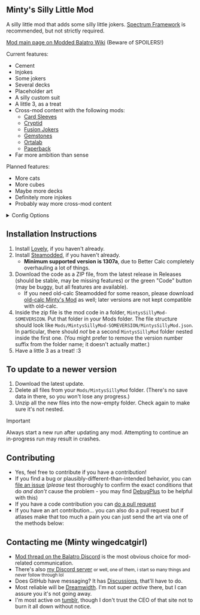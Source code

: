 ## Minty's Silly Little Mod

A silly little mod that adds some silly little jokers. [Spectrum Framework](https://github.com/wingedcatgirl/SpectrumFramework) is recommended, but not strictly required.

[Mod main page on Modded Balatro Wiki](https://balatromods.miraheze.org/wiki/Minty%27s_Silly_Little_Mod) (Beware of SPOILERS!)

Current features:
- Cement
- Injokes
- Some jokers
- Several decks
- Placeholder art
- A silly custom suit
- A little 3, as a treat
- Cross-mod content with the following mods:
  - [Card Sleeves](https://github.com/larswijn/CardSleeves)
  - [Cryptid](https://github.com/MathIsFun0/Cryptid)
  - [Fusion Jokers](https://github.com/lshtech/Fusion-Jokers)
  - [Gemstones](https://github.com/0fficialHalo/Gemstones)
  - [Ortalab](https://github.com/Eremel/Ortalab)
  - [Paperback](https://github.com/GitNether/paperback)
- Far more ambition than sense

Planned features:
- More cats
- More cubes
- Maybe more decks
- Definitely more injokes
- Probably way more cross-mod content

<details>
  <summary>Config Options</summary>
<ul>
<li>Dev Mode: Default false. Enables unfinished content. Usually there isn't any because I don't like leaving things unfinished. But latest-commit enjoyers might catch me in the middle of something.</li>
<li>Flavor text: Default true. Enables funky MtG-style quotes at the bottom of some cards.</li>
</ul>
</details> 

## Installation Instructions
1. Install [Lovely](https://github.com/ethangreen-dev/lovely-injector), if you haven't already.
2. Install [Steamodded](https://github.com/Steamopollys/steamodded), if you haven't already.
   - **Minimum supported version is 1307a**, due to Better Calc completely overhauling a lot of things.
3. Download the code as a ZIP file, from the latest release in Releases (should be stable, may be missing features) or the green "Code" button (may be buggy, but all features are available).
   - If you need old-calc Steamodded for some reason, please download [old-calc Minty's Mod](https://github.com/wingedcatgirl/MintysSillyMod/releases/tag/old-calc) as well; later versions are not kept compatible with old-calc.
4. Inside the zip file is the mod code in a folder, `MintysSillyMod-SOMEVERSION`. Put that folder in your Mods folder. The file structure should look like `Mods/MintysSillyMod-SOMEVERSION/MintysSillyMod.json`. In particular, there should _not_ be a second `MintysSillyMod` folder nested inside the first one. (You might prefer to remove the version number suffix from the folder name; it doesn't actually matter.)
5. Have a little 3 as a treat! :3

## To update to a newer version
1. Download the latest update.
2. Delete all files from your `Mods/MintysSillyMod` folder. (There's no save data in there, so you won't lose any progress.)
3. Unzip all the new files into the now-empty folder. Check again to make sure it's not nested.

> [!IMPORTANT]  
> Always start a new run after updating any mod. Attempting to continue an in-progress run may result in crashes.

## Contributing
- Yes, feel free to contribute if you have a contribution!
- If you find a bug or plausibly-different-than-intended behavior, you can [file an issue](https://github.com/wingedcatgirl/MintysSillyMod/issues) (_please_ test thoroughly to confirm the exact conditions that do _and don't_ cause the problem - you may find [DebugPlus](https://github.com/WilsontheWolf/DebugPlus) to be helpful with this) 
- If you have a code contribution you can [do a pull request](https://github.com/wingedcatgirl/MintysSillyMod/pulls)
- If you have an art contribution... you can also do a pull request but if atlases make that too much a pain you can just send the art via one of the methods below:

## Contacting me (Minty wingedcatgirl)
- [Mod thread on the Balatro Discord](https://discord.com/channels/1116389027176787968/1308185262664450068) is the most obvious choice for mod-related communication.
- There's also [my Discord server](https://discord.gg/V5Kbh8Q) <small>or well, one of them, i start so many things and never follow through lol</small>
- Does GitHub have messaging? It has [Discussions](https://github.com/wingedcatgirl/MintysSillyMod/discussions), that'll have to do.
- Most reliable will be [Dreamwidth](https://wingedcatgirl.dreamwidth.org/). I'm not super _active_ there, but I can assure you it's not going away.
- I'm most active on [tumblr](https://www.tumblr.com/wingedcatgirl), though I don't trust the CEO of that site not to burn it all down without notice.